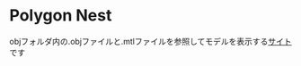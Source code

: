 # Polygon Nest

objフォルダ内の.objファイルと.mtlファイルを参照してモデルを表示する[サイト](https://torunea.github.io/Polygon-nest/)です
